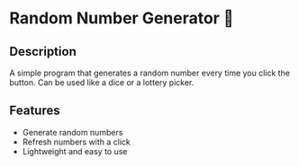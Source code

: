 # Random Number Generator 🎲

## Description
A simple program that generates a random number every time you click the button. Can be used like a dice or a lottery picker.

## Features
- Generate random numbers
- Refresh numbers with a click
- Lightweight and easy to use

